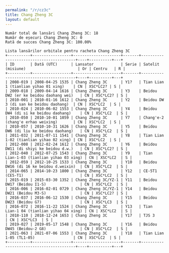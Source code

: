 ```yaml
---
permalink: "/r/cz3c"
title: Chang Zheng 3C
layout: default
---
```


    Număr total de lansări Chang Zheng 3C: 18
    Număr de eșecuri Chang Zheng 3C: 0
    Rată de succes Chang Zheng 3C: 100.00%
    
    Lista lansărilor orbitale pentru racheta Chang Zheng 3C
    +----------+-----------------+---------------------+-------+-----------------------------------------+----+----------+---+
    | ID       | Dată (UTC)      | Lansator            | Serie | Satelit (misiune)                       | Or | Centru   | R |
    +----------+-----------------+---------------------+-------+-----------------------------------------+----+----------+---+
    | 2008-019 | 2008-04-25 1535 | Chang Zheng 3C      | Y1?   | Tian Lian 1 (tianlian yihao 01 xing)    | CN | XSC*LC2? | S |
    | 2009-018 | 2009-04-14 1616 | Chang Zheng 3C      | Y3    | Beidou DW2 (er ke beidou daohang wei)   | CN | XSC*LC2? | S |
    | 2010-001 | 2010-01-16 1612 | Chang Zheng 3C      | Y2    | Beidou DW 3 (di san ke beidou daohang)  | CN | XSC*LC2  | S |
    | 2010-024 | 2010-06-02 1553 | Chang Zheng 3C      | Y4    | Beidou DW4 (di si ke beidou daohang)    | CN | XSC*LC2  | S |
    | 2010-050 | 2010-10-01 1059 | Chang Zheng 3C      | Y7    | Chang'e-2 (chang'e erhao weixing)       | CN | XSC*LC2  | S |
    | 2010-057 | 2010-10-31 1626 | Chang Zheng 3C      | Y5    | Beidou DW6 (di liu ke beidou daohang)   | CN | XSC*LC2  | S |
    | 2011-032 | 2011-07-11 1541 | Chang Zheng 3C      | Y8    | Tian Lian 1-02 (tianlian yihao 02 xing) | CN | XSC*LC2  | S |
    | 2012-008 | 2012-02-24 1612 | Chang Zheng 3C      | Y6    | Beidou DW11 (di shiyi ke beidou d.w.)   | CN | XSC*LC2? | S |
    | 2012-040 | 2012-07-25 1543 | Chang Zheng 3C      | Y9    | Tian Lian-1-03 (tianlian yihao 03 xing) | CN | XSC*LC2  | S |
    | 2012-059 | 2012-10-25 1533 | Chang Zheng 3C      | Y10   | Beidou DW16 (di 16 ke beidou d.weixin)  | CN | XSC*LC2  | S |
    | 2014-065 | 2014-10-23 1800 | Chang Zheng 3C      | Y12   | CE-5T1 (CE5-T1)                         | CN | XSC*LC2  | S |
    | 2015-019 | 2015-03-30 1352 | Chang Zheng 3C/YZ-1 | Y11   | Beidou DW17 (Beidou I1-S)               | CN | XSC*LC2  | S |
    | 2016-006 | 2016-02-01 0729 | Chang Zheng 3C/YZ-1 | Y14   | Beidou DW21 (Beidou M3-S)               | CN | XSC*LC2? | S |
    | 2016-037 | 2016-06-12 1530 | Chang Zheng 3C      | Y15   | Beidou DW23 (Beidou G7)                 | CN | XSC*LC3  | S |
    | 2016-072 | 2016-11-22 1524 | Chang Zheng 3C      | Y13   | Tian Lian-1 04 (tianlian yihao 04 xing) | CN | XSC*LC2  | S |
    | 2018-110 | 2018-12-24 1653 | Chang Zheng 3C      | Y17   | TJS 3                                   | CN | XSC*LC3  | S |
    | 2019-027 | 2019-05-17 1548 | Chang Zheng 3C      | Y16   | Beidou DW45 (Beidou-2 G8)               | CN | XSC*LC2  | S |
    | 2021-063 | 2021-07-06 1553 | Chang Zheng 3C      | Y18   | Tian Lian 1-05 (TL1-05)                 | CN | XSC*LC2  | S |
    +----------+-----------------+---------------------+-------+-----------------------------------------+----+----------+---+
    

